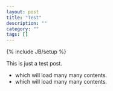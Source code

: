 ```yaml
---
layout: post
title: "Test"
description: ""
category: ""
tags: []
---
```

{% include JB/setup %}

This is just a test post.

<!--more-->

* which will load many many contents.
* which will load many many contents.
